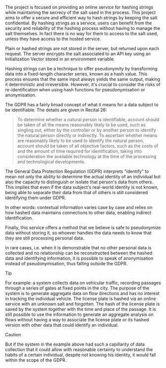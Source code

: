 The project is focused on providing an online service for hashing strings while maintaining the secrecy of the salt used in the process.
This project aims to offer a secure and efficient way to hash strings by keeping the salt confidential.
By hashing strings as a service, users can benefit from the security and reliability of the hashing process without having to manage the salt themselves.
In fact there is no way for them to access to the salt used, unless they have access to the hosted service.

Plain or hashed strings are not stored in the server, but returned upon each request. The server encrypts the salt associated to an API key using an Initialization Vector stored in an environment variable.

Hashing strings can be a technique to offer pseudonymity by transforming data into a fixed-length character series, known as a hash value. 
This process ensures that the same input always yields the same output, making it deterministic and irreversible. 
However, it's crucial to consider the risks of re-identification when using hash functions for pseudonymisation or anonymisation.

The GDPR has a fairly broad concept of what it means for a data subject to be identifiable. The details are given in Recital 26:

>  To determine whether a natural person is identifiable, account should be taken of all the means reasonably likely to be used, such as singling out, either by the controller or by another person to identify the natural person directly or indirectly. To ascertain whether means are reasonably likely to be used to identify the natural person, account should be taken of all objective factors, such as the costs of and the amount of time required for identification, taking into consideration the available technology at the time of the processing and technological developments.

The General Data Protection Regulation (GDPR) interprets "identify" to mean not only the ability to determine the actual identity of an individual but also the capacity to distinguish or isolate that person's data from others. 
This implies that even if the data subject's real-world identity is not known, being able to separate their data from that of others is still considered identifying them under GDPR.

In other words: contextual information varies case by case and relies on how hashed data maintains connections to other data, enabling indirect identification.

Finally, this service offers a method that we believe is safe to pseudonymize data without storing it, so whoever handles the data needs to know that they are still processing personal data.

In rare cases, i.e. when it is demonstrable that no other personal data is collected and no relationship can be reconstructed between the hashed data and identifying information, it is possible to speak of anonymisation instead of pseudonymisation, thus falling outside the GDPR.

> [!TIP]
> For example: a system collects data on vehicular traffic, recording passages through a series of gates at fixed points in the city.
> The purpose of the system is to generate aggregate data on flow directions and has no interest in tracking the individual vehicle.
> The license plate is hashed via an online service with an unknown salt and forgotten.
> The hash of the license plate is saved by the system together with the time and place of the passage.
> It is still possible to use the information to generate an aggregate analysis on flows without having a way to associate the license plate or its hashed version with other data that could identify an individual.

> [!CAUTION]
> But if the system in the example above had such a capillarity of data collection that it could allow with reasonable certainty to understand the habits of a certain individual, despite not knowing his identity, it would fall within the scope of the GDPR.
